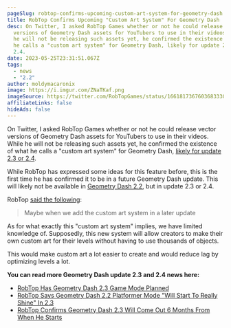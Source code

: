 ```yaml
---
pageSlug: robtop-confirms-upcoming-custom-art-system-for-geometry-dash
title: RobTop Confirms Upcoming "Custom Art System" For Geometry Dash
desc: On Twitter, I asked RobTop Games whether or not he could release vector
  versions of Geometry Dash assets for YouTubers to use in their videos. While
  he will not be releasing such assets yet, he confirmed the existence of what
  he calls a "custom art system" for Geometry Dash, likely for update 2.3 or
  2.4.
date: 2023-05-25T23:31:51.067Z
tags:
  - news
  - "2.2"
author: moldymacaronix
image: https://i.imgur.com/ZNaTKaf.png
imageSource: https://twitter.com/RobTopGames/status/1661817367603683330
affiliateLinks: false
hideAds: false
---
```

On Twitter, I asked RobTop Games whether or not he could release vector versions of Geometry Dash assets for YouTubers to use in their videos. While he will not be releasing such assets yet, he confirmed the existence of what he calls a "custom art system" for Geometry Dash, [likely for update 2.3 or 2.4](/posts/robtop-confirms-geometry-dash-2-3-will-come-out-6-months-from-when-he-starts/).

While RobTop has expressed some ideas for this feature before, this is the first time he has confirmed it to be in a future Geometry Dash update. This will likely not be available in [Geometry Dash 2.2](/categories/2.2/), but in update 2.3 or 2.4.

RobTop [said the following](https://twitter.com/RobTopGames/status/1661817367603683330):

> Maybe when we add the custom art system in a later update

As for what exactly this "custom art system" implies, we have limited knowledge of. Supposedly, this new system will allow creators to make their own custom art for their levels without having to use thousands of objects.

This would make custom art a lot easier to create and would reduce lag by optimizing levels a lot.

**You can read more Geometry Dash update 2.3 and 2.4 news here:**

* [RobTop Has Geometry Dash 2.3 Game Mode Planned](/posts/robtop-has-geometry-dash-2-3-game-mode-planned/)
*  [RobTop Says Geometry Dash 2.2 Platformer Mode "Will Start To Really Shine" In 2.3](/posts/robtop-says-geometry-dash-2-2-platformer-mode-will-start-to-really-shine-in-2-3/)
* [RobTop Confirms Geometry Dash 2.3 Will Come Out 6 Months From When He Starts](/posts/robtop-confirms-geometry-dash-2-3-will-come-out-6-months-from-when-he-starts/)
